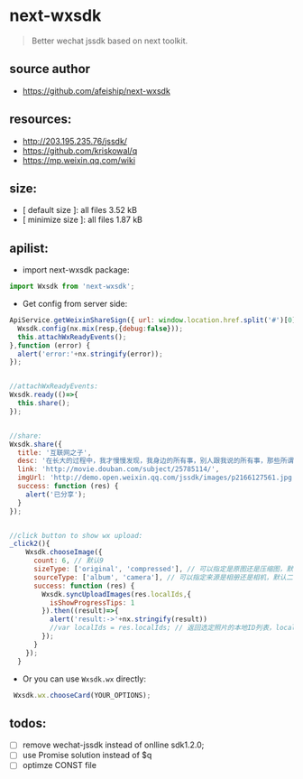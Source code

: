 # next-wxsdk
> Better wechat jssdk based on next toolkit.

## source author
+ https://github.com/afeiship/next-wxsdk

## resources:
+ http://203.195.235.76/jssdk/
+ https://github.com/kriskowal/q
+ https://mp.weixin.qq.com/wiki

## size:
+ [ default size ]: all files 3.52 kB
+ [ minimize size ]: all files 1.87 kB

## apilist:
+ import next-wxsdk package:
```javascript
import Wxsdk from 'next-wxsdk';
```

+ Get config from server side:
```javascript
ApiService.getWeixinShareSign({ url: window.location.href.split('#')[0] }).then((resp)=>{
  Wxsdk.config(nx.mix(resp,{debug:false}));
  this.attachWxReadyEvents();
},function (error) {
  alert('error:'+nx.stringify(error));
});


//attachWxReadyEvents:
Wxsdk.ready(()=>{
  this.share();
});


//share:
Wxsdk.share({
  title: '互联网之子',
  desc: '在长大的过程中，我才慢慢发现，我身边的所有事，别人跟我说的所有事，那些所谓本来如此，注定如此的事，它们其实没有非得如此，事情是可以改变的。更重要的是，有些事既然错了，那就该做出改变。',
  link: 'http://movie.douban.com/subject/25785114/',
  imgUrl: 'http://demo.open.weixin.qq.com/jssdk/images/p2166127561.jpg',
  success: function (res) {
    alert('已分享');
  }
});


//click button to show wx upload:
_click2(){
    Wxsdk.chooseImage({
      count: 6, // 默认9
      sizeType: ['original', 'compressed'], // 可以指定是原图还是压缩图，默认二者都有
      sourceType: ['album', 'camera'], // 可以指定来源是相册还是相机，默认二者都有
      success: function (res) {
        Wxsdk.syncUploadImages(res.localIds,{
          isShowProgressTips: 1
        }).then((result)=>{
          alert('result:->'+nx.stringify(result))
          //var localIds = res.localIds; // 返回选定照片的本地ID列表，localId可以作为img标签的src属性显示图片
        });
      }
    });
  }
```
+ Or you can use `Wxsdk.wx` directly:
```javascript
 Wxsdk.wx.chooseCard(YOUR_OPTIONS);
```
## todos:
+ [ ] remove wechat-jssdk instead of onlline sdk1.2.0;
+ [ ] use Promise solution instead of $q
+ [ ] optimze CONST file
